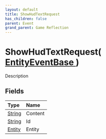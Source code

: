 ```yaml
---
layout: default
title: ShowHudTextRequest
has_children: false
parent: Event
grand_parent: Game Reflection
---
```

# ShowHudTextRequest( [ EntityEventBase ](/docs/game-reflection/events/entity_event_base) )
Description 

## Fields

| Type | Name |
|:-------------|:--------------|
| [String](/docs/game-reflection/components/string) | Content |
| [String](/docs/game-reflection/components/string) | Id |
| [Entity](/docs/game-reflection/classes/entity) | Entity |

